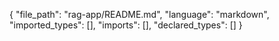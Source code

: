 {
  "file_path": "rag-app/README.md",
  "language": "markdown",
  "imported_types": [],
  "imports": [],
  "declared_types": []
}